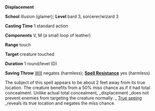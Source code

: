  **Displacement**

**School** illusion (glamer); **Level** bard 3, sorcerer/wizard 3

**Casting Time** 1 standard action

**Components** V, M (a small loop of leather)

**Range** touch

**Target** creature touched

**Duration** 1 round/level (D)

**Saving Throw** [Will](../combat.md#_will) negates (harmless); **[Spell Resistance](../glossary.md#_spell-resistance)** yes (harmless)

The subject of this spell appears to be about 2 feet away from its true location. The creature benefits from a 50% miss chance as if it had total concealment. Unlike actual total concealment, _displacement _does not prevent enemies from targeting the creature normally. _ [True seeing](trueSeeing.md#_true-seeing) _reveals its true location and negates the miss chance.

